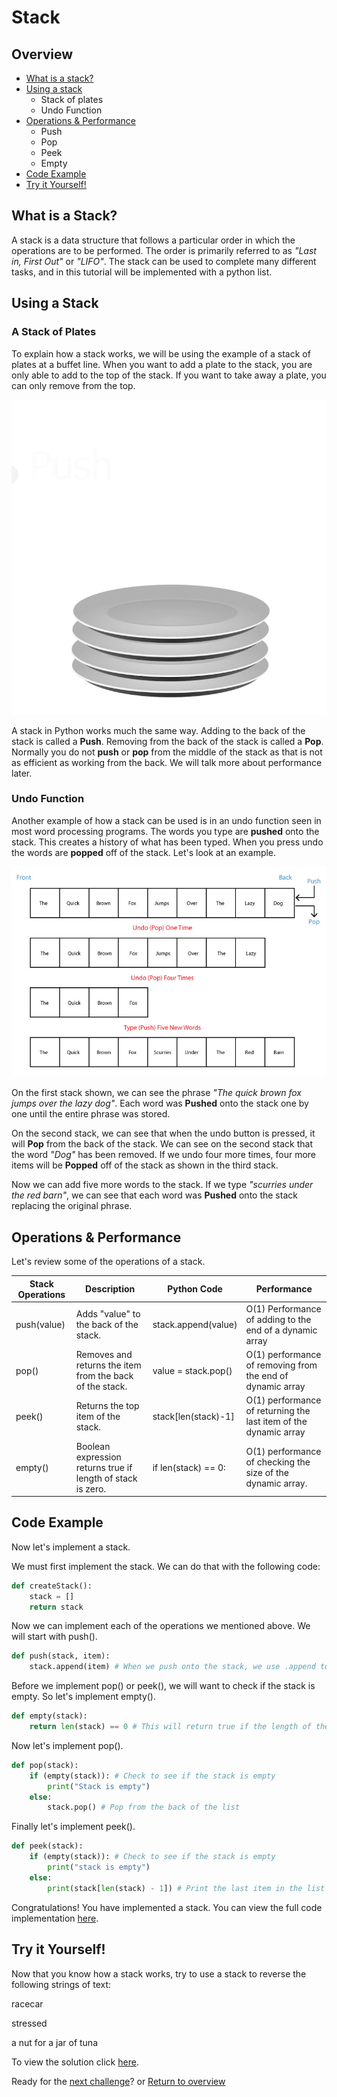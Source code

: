 # Stack

## Overview
* [What is a stack?](#what-is-a-stack)
* [Using a stack](#using-a-stack)
    * Stack of plates
    * Undo Function
* [Operations & Performance](#operations)
    * Push
    * Pop
    * Peek
    * Empty
* [Code Example](#code-example)
* [Try it Yourself!](#try-it-yourself)


## What is a Stack?
A stack is a data structure that follows a particular order in which the operations are to be performed. The order is primarily referred to as *"Last in, First Out"* or *"LIFO"*. The stack can be used to complete many different tasks, and in this tutorial will be implemented with a python list.

## Using a Stack
### **A Stack of Plates**
To explain how a stack works, we will be using the example of a stack of plates at a buffet line. When you want to add a plate to the stack, you are only able to add to the top of the stack. If you want to take away a plate, you can only remove from the top.

![Stack animation](Stack.gif)

A stack in Python works much the same way. Adding to the back of the stack is called a **Push**. Removing from the back of the stack is called a **Pop**. Normally you do not **push** or **pop** from the middle of the stack as that is not as efficient as working from the back. We will talk more about performance later.

### **Undo Function**
Another example of how a stack can be used is in an undo function seen in most word processing programs. The words you type are **pushed** onto the stack. This creates a history of what has been typed. When you press undo the words are **popped** off of the stack. Let's look at an example.

![Undo Example](Undo.jpg)

On the first stack shown, we can see the phrase *"The quick brown fox jumps over the lazy dog"*. Each word was **Pushed** onto the stack one by one until the entire phrase was stored. 

On the second stack, we can see that when the undo button is pressed, it will **Pop** from the back of the stack. We can see on the second stack that the word *"Dog"* has been removed. If we undo four more times, four more items will be **Popped** off of the stack as shown in the third stack.

Now we can add five more words to the stack. If we type *"scurries under the red barn"*, we can see that each word was **Pushed** onto the stack replacing the original phrase.

## Operations & Performance
Let's review some of the operations of a stack.

| Stack Operations | Description | Python Code | Performance |
|-|-|-|-|
|push(value)|Adds "value" to the back of the stack.|stack.append(value)|O(1) Performance of adding to the end of a dynamic array|
|pop()|Removes and returns the item from the back of the stack.| value = stack.pop()|O(1) performance of removing from the end of dynamic array|
|peek()|Returns the top item of the stack.|stack[len(stack)-1]|O(1) performance of returning the last item of the dynamic array|
|empty()|Boolean expression returns true if length of stack is zero.| if len(stack) == 0:|O(1) performance of checking the size of the dynamic array.

## Code Example
Now let's implement a stack.

We must first implement the stack. We can do that with the following code:

```python
def createStack():
    stack = []
    return stack
```

Now we can implement each of the operations we mentioned above. We will start with push().

```python
def push(stack, item):
    stack.append(item) # When we push onto the stack, we use .append to add to the back.
```

Before we implement pop() or peek(), we will want to check if the stack is empty. So let's implement empty().
```python
def empty(stack):
    return len(stack) == 0 # This will return true if the length of the stack is 0
```

Now let's implement pop().

```python
def pop(stack):
    if (empty(stack)): # Check to see if the stack is empty
        print("Stack is empty")
    else:
        stack.pop() # Pop from the back of the list
```

Finally let's implement peek().
```python
def peek(stack):
    if (empty(stack)): # Check to see if the stack is empty
        print("stack is empty")
    else:
        print(stack[len(stack) - 1]) # Print the last item in the list

```

Congratulations! You have implemented a stack. You can view the full code implementation [here](stack1.py).

## Try it Yourself!
Now that you know how a stack works, try to use a stack to reverse the following strings of text:

racecar

stressed

a nut for a jar of tuna

To view the solution click [here](stack2.py).

Ready for the [next challenge](../Linked_list/Linked_list.md)? or [Return to overview](../README.md)
